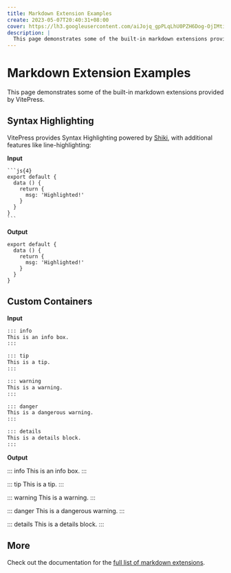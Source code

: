 ```yaml
---
title: Markdown Extension Examples
create: 2023-05-07T20:40:31+08:00
cover: https://lh3.googleusercontent.com/aiJojq_gpPLqLhU0PZH6Dog-OjIMti_hiclF_6oqxucGuvywn_AEtu2Qrk2f4WxEhRWMjXkz8qXpTCGoj5TZ0DUCEZ5UIXnXTSIu_7ndg2dTNmQbdkCO=w960
description: |
  This page demonstrates some of the built-in markdown extensions provided by VitePress.
---
```


# Markdown Extension Examples

This page demonstrates some of the built-in markdown extensions provided by VitePress.

## Syntax Highlighting

VitePress provides Syntax Highlighting powered by [Shiki](https://github.com/shikijs/shiki), with additional features like line-highlighting:

**Input**

````
```js{4}
export default {
  data () {
    return {
      msg: 'Highlighted!'
    }
  }
}
```
````

**Output**

```js{4}
export default {
  data () {
    return {
      msg: 'Highlighted!'
    }
  }
}
```

## Custom Containers

**Input**

```md
::: info
This is an info box.
:::

::: tip
This is a tip.
:::

::: warning
This is a warning.
:::

::: danger
This is a dangerous warning.
:::

::: details
This is a details block.
:::
```

**Output**

::: info
This is an info box.
:::

::: tip
This is a tip.
:::

::: warning
This is a warning.
:::

::: danger
This is a dangerous warning.
:::

::: details
This is a details block.
:::

## More

Check out the documentation for the [full list of markdown extensions](https://vitepress.dev/guide/markdown).
